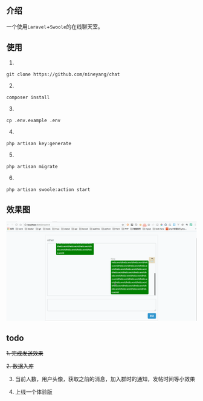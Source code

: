 ## 介绍
一个使用`Laravel`+`Swoole`的在线聊天室。

## 使用
1. 

```
git clone https://github.com/nineyang/chat
```

2.

```
composer install
```

3. 

```
cp .env.example .env
```

4.

```
php artisan key:generate
```

5.
 
```
php artisan migrate
```

6. 

```
php artisan swoole:action start
```


## 效果图

![Aaron Swartz](/public/image/chat.gif)

## todo
~~1. 完成发送效果~~

~~2. 数据入库~~

3. 当前人数，用户头像，获取之前的消息，加入群时的通知，发帖时间等小效果

4. 上线一个体验版
